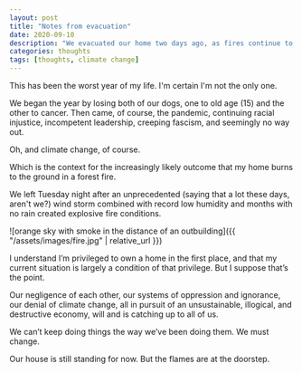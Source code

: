 ```yaml
---
layout: post
title: "Notes from evacuation"
date: 2020-09-10
description: "We evacuated our home two days ago, as fires continue to approach our doorstep. We're in a hotel during a pandemic. The sky is orange and grey. And it feels like it only gets worse now."
categories: thoughts
tags: [thoughts, climate change]
---
```


This has been the worst year of my life. I'm certain I'm not the only one.

We began the year by losing both of our dogs, one to old age (15) and the other to cancer. Then came, of course, the pandemic, continuing racial injustice, incompetent leadership, creeping  fascism, and seemingly no way out.

Oh, and climate change, of course. 

Which is the context for the increasingly likely outcome that my home burns to the ground in a forest fire. 

We left Tuesday night after an unprecedented (saying that a lot these days, aren't we?) wind storm combined with record low humidity and months with no rain created explosive fire conditions.

![orange sky with smoke in the distance of an outbuilding]({{ "/assets/images/fire.jpg" | relative_url }})

I understand I’m privileged to own a home in the first place, and that my current situation is largely a condition of that privilege. But I suppose that’s the point. 

Our negligence of each other, our systems of oppression and ignorance, our denial of climate change, all in pursuit of an unsustainable, illogical, and destructive economy, will and is catching up to all of us.

We can’t keep doing things the way we’ve been doing them. We must change. 

Our house is still standing for now. But the flames are at the doorstep.